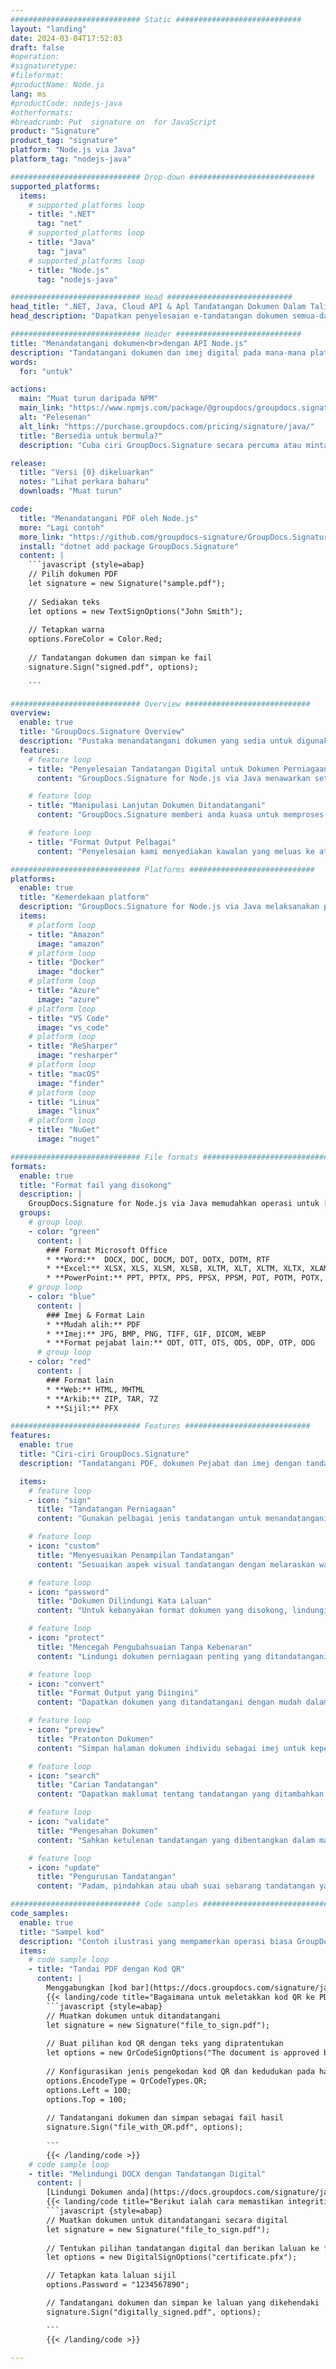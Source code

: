 ```yaml
---
############################# Static ############################
layout: "landing"
date: 2024-03-04T17:52:03
draft: false
#operation: 
#signaturetype: 
#fileformat: 
#productName: Node.js
lang: ms
#productCode: nodejs-java
#otherformats: 
#breadcrumb: Put  signature on  for JavaScript
product: "Signature"
product_tag: "signature"
platform: "Node.js via Java"
platform_tag: "nodejs-java"

############################# Drop-down ############################
supported_platforms:
  items:
    # supported_platforms loop
    - title: ".NET"
      tag: "net"
    # supported_platforms loop
    - title: "Java"
      tag: "java"
    # supported_platforms loop
    - title: "Node.js"
      tag: "nodejs-java"

############################# Head ############################
head_title: ".NET, Java, Cloud API & Apl Tandatangan Dokumen Dalam Talian"
head_description: "Dapatkan penyelesaian e-tandatangan dokumen semua-dalam-satu untuk .NET, Java dan aplikasi berasaskan awan. Tandatangani format dokumen biasa dalam talian menggunakan ciri seret dan lepas mudah"

############################# Header ############################
title: "Menandatangani dokumen<br>dengan API Node.js"
description: "Tandatangani dokumen dan imej digital pada mana-mana platform menggunakan API fleksibel dan penyelesaian berasaskan aplikasi kami untuk pengaturcara dan pengguna akhir."
words:
  for: "untuk"

actions:
  main: "Muat turun daripada NPM"
  main_link: "https://www.npmjs.com/package/@groupdocs/groupdocs.signature/"
  alt: "Pelesenan"
  alt_link: "https://purchase.groupdocs.com/pricing/signature/java/"
  title: "Bersedia untuk bermula?"
  description: "Cuba ciri GroupDocs.Signature secara percuma atau minta lesen"

release:
  title: "Versi {0} dikeluarkan"
  notes: "Lihat perkara baharu"
  downloads: "Muat turun"

code:
  title: "Menandatangani PDF oleh Node.js"
  more: "Lagi contoh"
  more_link: "https://github.com/groupdocs-signature/GroupDocs.Signature-for-Node.js-via-Java/"
  install: "dotnet add package GroupDocs.Signature"
  content: |
    ```javascript {style=abap}   
    // Pilih dokumen PDF
    let signature = new Signature("sample.pdf");
    
    // Sediakan teks
    let options = new TextSignOptions("John Smith");
    
    // Tetapkan warna
    options.ForeColor = Color.Red;
    
    // Tandatangan dokumen dan simpan ke fail
    signature.Sign("signed.pdf", options);
    
    ```

############################# Overview ############################
overview:
  enable: true
  title: "GroupDocs.Signature Overview"
  description: "Pustaka menandatangani dokumen yang sedia untuk digunakan dalam aplikasi Node.js"
  features:
    # feature loop
    - title: "Penyelesaian Tandatangan Digital untuk Dokumen Perniagaan dengan Node.js"
      content: "GroupDocs.Signature for Node.js via Java menawarkan set komprehensif pilihan tandatangan digital untuk PDF, dokumen Office dan imej. Teks, kod bar, imej, sijil digital dan metadata tersedia. Pemprosesan dokumen yang diperkemas memastikan kecekapan."

    # feature loop
    - title: "Manipulasi Lanjutan Dokumen Ditandatangani"
      content: "GroupDocs.Signature memberi anda kuasa untuk memproses dokumen yang ditandatangani. Cari dan sahkan tandatangan menggunakan pelbagai kriteria. Selain itu, ekstrak maklumat dokumen terperinci atau hasilkan imej pratonton halaman."

    # feature loop
    - title: "Format Output Pelbagai"
      content: "Penyelesaian kami menyediakan kawalan yang meluas ke atas format output dokumen yang ditandatangani. Letakkan tandatangan dengan tepat pada mana-mana halaman dan sesuaikan penampilannya. Simpan dokumen yang ditandatangani dalam pelbagai format yang disokong dan selamatkannya dengan kata laluan secara pilihan."

############################# Platforms ############################
platforms:
  enable: true
  title: "Kemerdekaan platform"
  description: "GroupDocs.Signature for Node.js via Java melaksanakan pemprosesan dokumen dengan pelbagai sistem pengendalian"
  items:
    # platform loop
    - title: "Amazon"
      image: "amazon"
    # platform loop
    - title: "Docker"
      image: "docker"
    # platform loop
    - title: "Azure"
      image: "azure"
    # platform loop
    - title: "VS Code"
      image: "vs_code"
    # platform loop
    - title: "ReSharper"
      image: "resharper"
    # platform loop
    - title: "macOS"
      image: "finder"
    # platform loop
    - title: "Linux"
      image: "linux"
    # platform loop
    - title: "NuGet"
      image: "nuget"

############################# File formats ############################
formats:
  enable: true
  title: "Format fail yang disokong"
  description: |
    GroupDocs.Signature for Node.js via Java memudahkan operasi untuk [format fail popular](https://docs.groupdocs.com/signature/java/supported-document-formats/).
  groups:
    # group loop
    - color: "green"
      content: |
        ### Format Microsoft Office
        * **Word:**  DOCX, DOC, DOCM, DOT, DOTX, DOTM, RTF
        * **Excel:** XLSX, XLS, XLSM, XLSB, XLTM, XLT, XLTM, XLTX, XLAM, SXC, SpreadsheetML
        * **PowerPoint:** PPT, PPTX, PPS, PPSX, PPSM, POT, POTM, POTX, PPTM
    # group loop
    - color: "blue"
      content: |
        ### Imej & Format Lain
        * **Mudah alih:** PDF
        * **Imej:** JPG, BMP, PNG, TIFF, GIF, DICOM, WEBP
        * **Format pejabat lain:** ODT, OTT, OTS, ODS, ODP, OTP, ODG
      # group loop
    - color: "red"
      content: |
        ### Format lain
        * **Web:** HTML, MHTML
        * **Arkib:** ZIP, TAR, 7Z
        * **Sijil:** PFX

############################# Features ############################
features:
  enable: true
  title: "Ciri-ciri GroupDocs.Signature"
  description: "Tandatangani PDF, dokumen Pejabat dan imej dengan tandatangan digital"

  items:
    # feature loop
    - icon: "sign"
      title: "Tandatangan Perniagaan"
      content: "Gunakan pelbagai jenis tandatangan untuk menandatangani dokumen. Letakkan tandatangan digital dengan tepat pada mana-mana lokasi halaman."

    # feature loop
    - icon: "custom"
      title: "Menyesuaikan Penampilan Tandatangan"
      content: "Sesuaikan aspek visual tandatangan dengan melaraskan warna, fon, jidar, putaran dan banyak lagi untuk mencapai hasil yang anda inginkan."

    # feature loop
    - icon: "password"
      title: "Dokumen Dilindungi Kata Laluan"
      content: "Untuk kebanyakan format dokumen yang disokong, lindungi dokumen yang ditandatangani dengan kata laluan untuk keselamatan tambahan."

    # feature loop
    - icon: "protect"
      title: "Mencegah Pengubahsuaian Tanpa Kebenaran"
      content: "Lindungi dokumen perniagaan penting yang ditandatangani dengan sijil digital daripada perubahan yang tidak dibenarkan."

    # feature loop
    - icon: "convert"
      title: "Format Output yang Diingini"
      content: "Dapatkan dokumen yang ditandatangani dengan mudah dalam sebarang format yang disokong. Tukar dokumen MS Word kepada format PDF dengan mudah."

    # feature loop
    - icon: "preview"
      title: "Pratonton Dokumen"
      content: "Simpan halaman dokumen individu sebagai imej untuk keperluan masa hadapan."

    # feature loop
    - icon: "search"
      title: "Carian Tandatangan"
      content: "Dapatkan maklumat tentang tandatangan yang ditambahkan sebelum ini dalam dokumen anda."

    # feature loop
    - icon: "validate"
      title: "Pengesahan Dokumen"
      content: "Sahkan ketulenan tandatangan yang dibentangkan dalam mana-mana dokumen."

    # feature loop
    - icon: "update"
      title: "Pengurusan Tandatangan"
      content: "Padam, pindahkan atau ubah suai sebarang tandatangan yang diletakkan pada mana-mana halaman dokumen."

############################# Code samples ############################
code_samples:
  enable: true
  title: "Sampel kod"
  description: "Contoh ilustrasi yang mempamerkan operasi biasa GroupDocs.Signature for Node.js via Java."
  items:
    # code sample loop
    - title: "Tandai PDF dengan Kod QR"
      content: |
        Menggabungkan [kod bar](https://docs.groupdocs.com/signature/java/esign-document-with-qr-code-signature/) ke dalam halaman dokumen PDF tertentu boleh menyelaraskan proses perniagaan. Bahagian ini menyediakan contoh menambah kod QR menggunakan GroupDocs.Signature for Node.js via Java.
        {{< landing/code title="Bagaimana untuk meletakkan kod QR ke PDF.">}}
        ```javascript {style=abap}
        // Muatkan dokumen untuk ditandatangani
        let signature = new Signature("file_to_sign.pdf");
        
        // Buat pilihan kod QR dengan teks yang dipratentukan
        let options = new QrCodeSignOptions("The document is approved by John Smith");
        
        // Konfigurasikan jenis pengekodan kod QR dan kedudukan pada halaman
        options.EncodeType = QrCodeTypes.QR;
        options.Left = 100;
        options.Top = 100;
            
        // Tandatangani dokumen dan simpan sebagai fail hasil
        signature.Sign("file_with_QR.pdf", options);
        
        ```
        {{< /landing/code >}}
    # code sample loop
    - title: "Melindungi DOCX dengan Tandatangan Digital"
      content: |
        [Lindungi Dokumen anda](https://docs.groupdocs.com/signature/java/esign-document-with-digital-signature/) dengan tandatangan berdasarkan sijil digital. Tandatangan digital melindungi dokumen perniagaan anda daripada perubahan kandungan.
        {{< landing/code title="Berikut ialah cara memastikan integriti dokumen.">}}
        ```javascript {style=abap}   
        // Muatkan dokumen untuk ditandatangani secara digital
        let signature = new Signature("file_to_sign.pdf");
        
        // Tentukan pilihan tandatangan digital dan berikan laluan ke fail sijil
        let options = new DigitalSignOptions("certificate.pfx");

        // Tetapkan kata laluan sijil
        options.Password = "1234567890";

        // Tandatangani dokumen dan simpan ke laluan yang dikehendaki
        signature.Sign("digitally_signed.pdf", options);

        ```
        {{< /landing/code >}}

---
```

